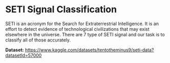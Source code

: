 # SETI Signal Classification
SETI is an acronym for the Search for Extraterrestrial Intelligence. It is an effort to detect evidence of
technological civilizations that may exist elsewhere in the universe. There are 7 type of SETI signal and our task is to classify all of those accurately.

**Dataset:** https://www.kaggle.com/datasets/tentotheminus9/seti-data?datasetId=57000
